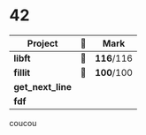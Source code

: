 # 42

Project | :eggplant: | Mark |
----------  | ------------- | -------- |
**libft**   | :eggplant: | **116**/116 |
**fillit**  | :eggplant:| **100**/100|
**get_next_line** | | |
**fdf** | | |
coucou
